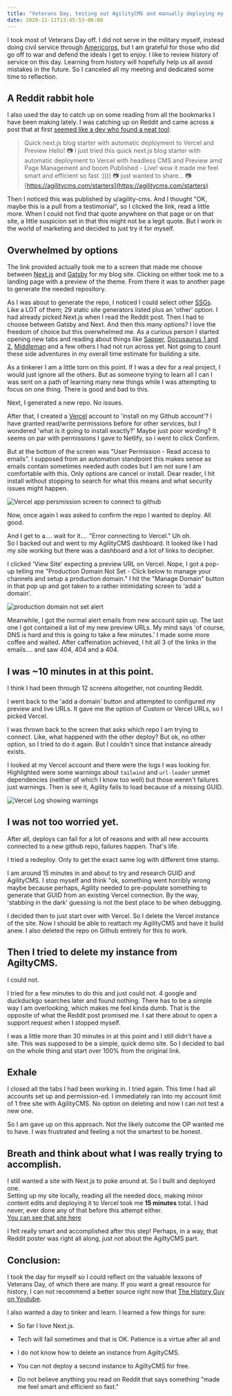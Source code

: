 ```yaml
---
title: "Veterans Day, testing out AgilityCMS and manually deploying my first Netxt.js site anyhow"
date: 2020-11-11T13:45:53-06:00
---
```


I took most of Veterans Day off. I did not serve in the military myself, instead doing civil service through [Americorps](https://www.redcross.org/local/california/los-angeles/volunteer/americorps.html), but I am grateful for those who did go off to war and defend the ideals I get to enjoy. I like to review history of service on this day. Learning from history will hopefully help us all avoid mistakes in the future. So I canceled all my meeting and dedicated some time to reflection.  

## A Reddit rabbit hole

I also used the day to catch up on some reading from all the bookmarks I have been making lately. I was catching up on Reddit and came across a post that at first [seemed like a dev who found a neat tool](https://www.reddit.com/r/JAMstack/comments/jrz0wq/quick_nextjs_blog_starter_with_automatic/):

> Quick next.js blog starter with automatic deployment to Vercel and Preview
Hello! 📷 I just tried this quick next.js blog starter with automatic deployment to Vercel with headless CMS and Preview amd Page Management and boom Published - Live! wow it made me feel smart and efficient so fast :)))) 📷 just wanted to share... 📷 [https://agilitycms.com/starters](https://agilitycms.com/starters)


Then I noticed this was published by u/agility-cms. And I thought "OK, maybe this is a pull from a testimonial", so I clicked the link, read a little more.  When I could not find that quote anywhere on that page or on that site, a little suspicion set in that this might not be a legit quote. But I work in the world of marketing and decided to just try it for myself. 

## Overwhelmed by options

The link provided actually took me to a screen that made me choose between [Next.js](https://nextjs.org/) and [Gatsby](https://www.gatsbyjs.com/) for my blog site. Clicking on either took me to a landing page with a preview of the theme. From there it was to another page to generate the needed repository.  

As I was about to generate the repo, I noticed I could select other [SSGs](https://jamstack.org/generators/). Like a LOT of them; 29 static site generators listed plus an 'other' option. I had already picked Next.js when I read the Reddit post. Then I had to choose between Gatsby and Next. And then this many options? I love the freedom of choice but this overwhelmed me. As a curious person I started opening new tabs and reading about things like [Sapper](https://jamstack.org/generators/sapper/), [Docusaurus 1 and 2](https://jamstack.org/generators/docusaurus/), [Middleman](https://jamstack.org/generators/middleman/) and a few others I had not run across yet.  Not going to count these side adventures in my overall time estimate for building a site.  

As a tinkerer I am a little torn on this point. If I was a dev for a real project, I would just ignore all the others. But as someone trying to learn all I can I was sent on a path of learning many new things while I was attempting to focus on one thing.  There is good and bad to this.

Next, I generated a new repo. No issues. 

After that, I created a [Vercel](https://vercel.com/) account to 'install on my Github account'? I have granted read/write permissions before for other services, but I wondered 'what is it going to install exactly?' Maybe just poor wording? It seems on par with permissions I gave to Netlify, so i went to click Confirm.  

But at the bottom of the screen was "User Permission - Read access to emails".  I supposed from an automation standpoint this makes sense as emails contain sometimes needed auth codes but I am not sure I am comfortable with this. Only options are cancel or install.  Dear reader, I hit install without stopping to search for what this means and what security issues might happen. 

![Vercel app persmission screen to connect to github](https://i.imgur.com/fWloXYv.png)

Now, once again I was asked to confirm the repo I wanted to deploy.  All good.  

And I get to a.... wait for it.... "Error connecting to Vercel." Uh oh.  
So I backed out and went to my AgilityCMS dashboard.  It looked like I had my site working but there was a dashboard and a lot of links to decipher.  

I clicked 'View Site' expecting a preview URL on Vercel. Nope, I got a pop-up telling me "Production Domain Not Set - Click below to manage your channels and setup a production domain." I hit the "Manage Domain" button in that pop up and got taken to a rather intimidating screen to 'add a domain'.  

![production domain not set alert](https://i.imgur.com/7nFJBbH.png)

Meanwhile, I got the normal alert emails from new account spin up. The last one I got contained a list of my new preview URLs.  My mind says 'of course, DNS is hard and this is going to take a few minutes.' I made some more coffee and waited. After caffeination achieved, I hit all 3 of the links in the emails....
and saw 404, 404 and a 404.

## I was ~10 minutes in at this point. 

I think I had been through 12 screens altogether, not counting Reddit.  

I went back to the 'add a domain' button and attempted to configured my preview and live URLs.  It gave me the option of Custom or Vercel URLs, so I picked Vercel.  

I was thrown back to the screen that asks which repo I am trying to connect.  Like, what happened with the other deploy? But ok, no other option, so I tried to do it again. But I couldn't since that instance already exists.  

I looked at my Vercel account and there were the logs I was looking for. Highlighted were some warnings about `tailwind` and `url-loader` unmet dependencies (neither of which I know too well) but those weren't failures just warnings. Then is see it, Agility fails to load because of a missing GUID.  

![Vercel Log showing warnings](https://i.imgur.com/0TkfAgg.png)

## I was not too worried yet. 

After all, deploys can fail for a lot of reasons and with all new accounts connected to a new github repo, failures happen.  That's life.  

I tried a redeploy. Only to get the exact same log with different time stamp.  

I am around 15 minutes in and about to try and research GUID and AgilityCMS. I stop myself and think "ok, something went horribly wrong maybe because perhaps, Agility needed to pre-populate something to generate that GUID from an existing Vercel connection. By the way, 'stabbing in the dark' guessing is not the best place to be when debugging. 

I decided then to just start over with Vercel.  So I delete the Vercel instance of the site.  Now I should be able to reattach my AgilityCMS and have it build anew.  I also deleted the repo on Github entirely for this to work.  

## Then I tried to delete my instance from AgiltyCMS.  

I could not.  

I tried for a few minutes to do this and just could not. 4 google and duckduckgo searches later and found nothing. There has to be a simple way I am overlooking, which makes me feel kinda dumb. That is the opposite of what the Reddit post promised me. I sat there about to open a support request when I stopped myself. 

I was a little more than 30 minutes in at this point and I still didn't have a site. This was supposed to be a simple, quick demo site. So I decided to bail on the whole thing and start over 100% from the original link. 

## Exhale

I closed all the tabs I had been working in.  I tried again. This time I had all accounts set up and permission-ed. I immediately ran into my account limit of 1 free site with AgilityCMS. No option on deleting and now I can not test a new one.

So I am gave up on this approach.  Not the likely outcome the OP wanted me to have. I was frustrated and feeling a not the smartest to be honest.  

## Breath and think about what I was really trying to accomplish.

I still wanted a site with Next.js to poke around at. So I built and deployed one.  
Setting up my site locally, reading all the needed docs, making minor content edits and deploying it to Vercel took me **15 minutes** total. I had never, ever done any of that before this attempt either.  
[You can see that site here](https://next-js-demo-site.vercel.app/)

I felt really smart and accomplished after this step! Perhaps, in a way, that Reddit poster was right all along, just not about the AgiltyCMS part.  

## Conclusion: 

I took the day for myself so I could reflect on the valuable lessons of Veterans Day, of which there are many. If you want a great resource for history, I can not recommend a better source right now that [The History Guy on Youtube](https://www.youtube.com/channel/UC4sEmXUuWIFlxRIFBRV6VXQ).  

I also wanted a day to tinker and learn.  I learned a few things for sure:

* So far I love Next.js. 

* Tech will fail sometimes and that is OK. Patience is a virtue after all and 

* I do not know how to delete an instance from AgiltyCMS. 

* You can not deploy a second instance to AgiltyCMS for free.  

* Do not believe anything you read on Reddit that says something "made me feel smart and efficient so fast."


